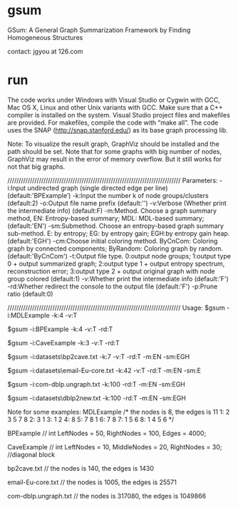 # gsum
GSum: A General Graph Summarization Framework by Finding Homogeneous Structures

contact: jgyou at 126.com

# run
The code works under Windows with Visual Studio or Cygwin with GCC, Mac OS X, Linux and other Unix variants with GCC. Make sure that a C++ compiler is installed on the system. Visual Studio project files and makefiles are provided. For makefiles, compile the code with “make all”. The code uses the SNAP (http://snap.stanford.edu/) as its base graph processing lib.

Note: To visualize the result graph, GraphViz should be installed and the path should be set. Note that for some graphs with big number of nodes, GraphViz may result in the error of memory overflow. But it still works for not that big graphs.

/////////////////////////////////////////////////////////////////////////////
Parameters:
-i:Input undirected graph (single directed edge per line) (default:'BPExample’)
-k:Input the number k of node groups/clusters (default:2)
-o:Output file name prefix (default:'')
-v:Verbose (Whether print the intermediate info) (default:F)
-m:Method. Choose a graph summary method, EN: Entropy-based summary; MDL: MDL-based summary; (default:'EN')
-sm:Submethod. Choose an entropy-based graph summary sub-method. E: by entropy; EG: by entropy gain; EGH:by entropy gain heap. (default:'EGH')
-cm:Choose initial coloring method. ByCnCom: Coloring graph by connected components; ByRandom: Coloring graph by random. (default:'ByCnCom')
-t:Output file type. 0:output node groups; 1:output type 0 + output summarized graph; 2:output type 1 + output entropy spectrum, reconstruction error; 3:output type 2 + output original graph with node group colored (default:1)
-v:Whether print the intermediate info (default:'F')
-rd:Whether redirect the console to the output file (default:'F')
-p:Prune ratio (default:0)


/////////////////////////////////////////////////////////////////////////////
Usage:
$gsum -i:MDLExample -k:4 -v:T

$gsum -i:BPExample -k:4 -v:T -rd:T

$gsum -i:CaveExample -k:3 -v:T -rd:T

$gsum -i:datasets\bp2cave.txt -k:7 -v:T -rd:T -m:EN -sm:EGH

$gsum -i:datasets\email-Eu-core.txt -k:42 -v:T -rd:T -m:EN -sm:E

$gsum -i:com-dblp.ungraph.txt -k:100 -rd:T -m:EN -sm:EGH

$gsum -i:datasets\dblp2new.txt -k:100 -rd:T -m:EN -sm:EGH


Note for some examples:
MDLExample
/* the nodes is 8, the edges is 11
1:  2 3 5 7 8
2:  3 1
3:  1 2
4:  8
5:  7 8 1
6:  7 8
7:  1 5 6
8:  1 4 5 6
*/

BPExample
// int LeftNodes = 50, RightNodes = 100, Edges = 4000;

CaveExample
// int LeftNodes = 10, MiddleNodes = 20, RightNodes = 30;  //diagonal block

bp2cave.txt
// the nodes is 140, the edges is 1430

email-Eu-core.txt
// the nodes is 1005, the edges is 25571

com-dblp.ungraph.txt
// the nodes is 317080, the edges is 1049866
